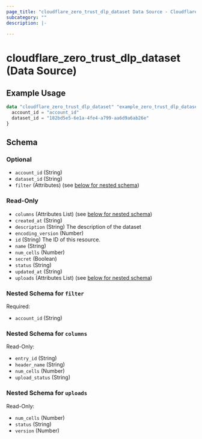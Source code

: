 ```yaml
---
page_title: "cloudflare_zero_trust_dlp_dataset Data Source - Cloudflare"
subcategory: ""
description: |-
  
---
```


# cloudflare_zero_trust_dlp_dataset (Data Source)



## Example Usage

```terraform
data "cloudflare_zero_trust_dlp_dataset" "example_zero_trust_dlp_dataset" {
  account_id = "account_id"
  dataset_id = "182bd5e5-6e1a-4fe4-a799-aa6d9a6ab26e"
}
```

<!-- schema generated by tfplugindocs -->
## Schema

### Optional

- `account_id` (String)
- `dataset_id` (String)
- `filter` (Attributes) (see [below for nested schema](#nestedatt--filter))

### Read-Only

- `columns` (Attributes List) (see [below for nested schema](#nestedatt--columns))
- `created_at` (String)
- `description` (String) The description of the dataset
- `encoding_version` (Number)
- `id` (String) The ID of this resource.
- `name` (String)
- `num_cells` (Number)
- `secret` (Boolean)
- `status` (String)
- `updated_at` (String)
- `uploads` (Attributes List) (see [below for nested schema](#nestedatt--uploads))

<a id="nestedatt--filter"></a>
### Nested Schema for `filter`

Required:

- `account_id` (String)


<a id="nestedatt--columns"></a>
### Nested Schema for `columns`

Read-Only:

- `entry_id` (String)
- `header_name` (String)
- `num_cells` (Number)
- `upload_status` (String)


<a id="nestedatt--uploads"></a>
### Nested Schema for `uploads`

Read-Only:

- `num_cells` (Number)
- `status` (String)
- `version` (Number)



